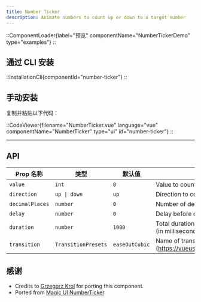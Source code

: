```yaml
---
title: Number Ticker
description: Animate numbers to count up or down to a target number
---
```


::ComponentLoader{label="预览" componentName="NumberTickerDemo" type="examples"}
::

## 通过 CLI 安装

::InstallationCli{componentId="number-ticker"}
::

## 手动安装

复制并粘贴以下代码：

::CodeViewer{filename="NumberTicker.vue" language="vue" componentName="NumberTicker" type="ui" id="number-ticker"}
::

---

## API

| Prop 名称       | 类型                | 默认值         | 描述                                                              |
| --------------- | ------------------- | -------------- | ----------------------------------------------------------------- |
| `value`         | `int`               | `0`            | Value to count to                                                 |
| `direction`     | `up \| down`        | `up`           | Direction to count in                                             |
| `decimalPlaces` | `number`            | `0`            | Number of decimal places to show                                  |
| `delay`         | `number`            | `0`            | Delay before counting (in milliseconds)                           |
| `duration`      | `number`            | `1000`         | Total duration for the entire animation (in milliseconds).        |
| `transition`    | `TransitionPresets` | `easeOutCubic` | Name of transition preset (https://vueuse.org/core/useTransition) |

## 感谢

- Credits to [Grzegorz Krol](https://github.com/Grzechu335) for porting this component.
- Ported from [Magic UI NumberTicker](https://magicui.design/docs/components/number-ticker).
